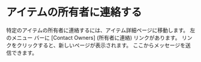 # アイテムの所有者に連絡する

特定のアイテムの所有者に連絡するには、アイテム詳細ページに移動します。
左のメニュー バーに [Contact Owners] (所有者に連絡) リンクがあります。
リンクをクリックすると、新しいページが表示されます。
ここからメッセージを送信できます。



<!--HONumber=Oct16_HO1-->


